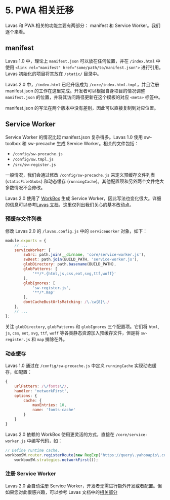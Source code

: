 # 5. PWA 相关迁移

Lavas 和 PWA 相关的功能主要有两部分： manifest 和 Service Worker。我们逐个来看。

## manifest

Lavas 1.0 中，理论上 `manifest.json` 可以放在任何位置，并在 `/index.html` 中使用 `<link rel="manifest" href="some/path/to/manifest.json">` 进行引用。Lavas 初始化的项目将其放在 `/static/` 目录中。

Lavas 2.0 中，`/index.html` 已经升级成为 `/core/index.html.tmpl`，并且注册 manifest.json 的工作在这里完成。开发者可以根据自身项目的情况调整 `manifest.json` 的位置，并将其访问路径更新在这个模板的对应 `<meta>` 标签中。

manifest.json 的写法在两个版本中没有差别，因此可以直接复制到对应位置。

## Service Worker

Service Worker 的情况比起 manifest.json 复杂得多。Lavas 1.0 使用 sw-toolbox 和 sw-precache 生成 Service Worker。相关的文件包括：

* `/config/sw-precache.js`
* `/config/sw.tmpl.js`
* `/src/sw-register.js`

一般情况，我们会通过修改 `/config/sw-precache.js` 来定义预缓存文件列表 (`staticFileGlobs`) 和动态缓存 (`runningCache`)。其他配置项和另外两个文件绝大多数情况不会修改。

Lavas 2.0 使用了 [WorkBox](https://github.com/GoogleChrome/workbox) 生成 Service Worker，因此写法也变化很大。详细的信息可以参考[Lavas 文档](/guide/v2/advanced/service-worker)，这里仅列出我们关心的基本改动点。

### 预缓存文件列表

修改 Lavas 2.0 的 `/lavas.config.js` 中的 `serviceWorker` 对象，如下：

```javascript
module.exports = {
    // ...
    serviceWorker: {
        swSrc: path.join(__dirname, 'core/service-worker.js'),
        swDest: path.join(BUILD_PATH, 'service-worker.js'),
        globDirectory: path.basename(BUILD_PATH),
        globPatterns: [
            '**/*.{html,js,css,eot,svg,ttf,woff}'
        ],
        globIgnores: [
            'sw-register.js',
            '**/*.map'
        ],
        dontCacheBustUrlsMatching: /\.\w{8}\./
    },
    // ...
};
```

关注 `globDirectory`, `globPatterns` 和 `globIgnores` 三个配置项。它们将 `html`, `js`, `css`, `eot`, `svg`, `ttf`, `woff` 等各类静态资源加入预缓存文件，但是将 `sw-register.js` 和 `map` 排除在外。

### 动态缓存

Lavas 1.0 通过在 `/config/sw-precache.js` 中定义 `runningCache` 实现动态缓存，如配置：

```javascript
{
    urlPattern: /\/fonts\//,
    handler: 'networkFirst',
    options: {
        cache: {
            maxEntries: 10,
            name: 'fonts-cache'
        }
    }
}
```

Lavas 2.0 依赖的 WorkBox 使用更灵活的方式，直接在 `/core/service-worker.js` 中编写代码，如：

```javascript
// Define runtime cache.
workboxSW.router.registerRoute(new RegExp('https://query\.yahooapis\.com/v1/public/yql'),
    workboxSW.strategies.networkFirst());
```

### 注册 Service Worker

Lavas 2.0 会自动注册 Service Worker，开发者无需进行额外开发或者配置。但如果您对此很感兴趣，可以参考 Lavas 文档中的[相关部分](/guide/v2/advanced/service-worker#注册-service-worker-扩展)
